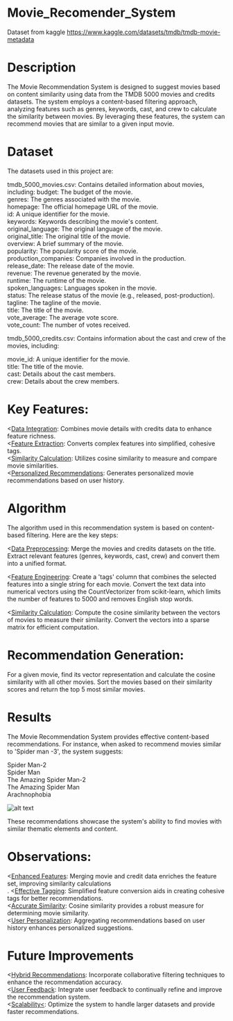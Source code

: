 # Movie_Recomender_System
Dataset from kaggle https://www.kaggle.com/datasets/tmdb/tmdb-movie-metadata

# Description
The Movie Recommendation System is designed to suggest movies based on content similarity using data from the TMDB 5000 movies and credits datasets. The system employs a content-based filtering approach, analyzing features such as genres, keywords, cast, and crew to calculate the similarity between movies. By leveraging these features, the system can recommend movies that are similar to a given input movie.

# Dataset
The datasets used in this project are:

tmdb_5000_movies.csv: Contains detailed information about movies, including:
budget: The budget of the movie.<br>
genres: The genres associated with the movie.<br>
homepage: The official homepage URL of the movie.<br>
id: A unique identifier for the movie.<br>
keywords: Keywords describing the movie's content.<br>
original_language: The original language of the movie.<br>
original_title: The original title of the movie.<br>
overview: A brief summary of the movie.<br>
popularity: The popularity score of the movie.<br>
production_companies: Companies involved in the production.<br>
release_date: The release date of the movie.<br>
revenue: The revenue generated by the movie.<br>
runtime: The runtime of the movie.<br>
spoken_languages: Languages spoken in the movie.<br>
status: The release status of the movie (e.g., released, post-production).<br>
tagline: The tagline of the movie.<br>
title: The title of the movie.<br>
vote_average: The average vote score.<br>
vote_count: The number of votes received.<br>

tmdb_5000_credits.csv: Contains information about the cast and crew of 
the movies, including:

movie_id: A unique identifier for the movie.<br>
title: The title of the movie.<br>
cast: Details about the cast members.<br>
crew: Details about the crew members.<br>

# Key Features:
<<u>Data Integration</u>: Combines movie details with credits data to enhance feature richness.<br>
<<u>Feature Extraction</u>: Converts complex features into simplified, cohesive tags.<br>
<<u>Similarity Calculation</u>: Utilizes cosine similarity to measure and compare movie similarities.<br>
<<u>Personalized Recommendations</u>: Generates personalized movie recommendations based on user history.<br>

# Algorithm
The algorithm used in this recommendation system is based on content-based filtering. Here are the key steps:

<<u>Data Preprocessing</u>: Merge the movies and credits datasets on the title.
Extract relevant features (genres, keywords, cast, crew) and convert them into a unified format.<br>

<<u>Feature Engineering</u>: Create a 'tags' column that combines the selected features into a single string for each movie.
Convert the text data into numerical vectors using the CountVectorizer from scikit-learn, which limits the number of features to 5000 and removes English stop words.<br>

<<u>Similarity Calculation</u>: Compute the cosine similarity between the vectors of movies to measure their similarity.
Convert the vectors into a sparse matrix for efficient computation.<br>

# Recommendation Generation:

For a given movie, find its vector representation and calculate the cosine similarity with all other movies.
Sort the movies based on their similarity scores and return the top 5 most similar movies.

# Results
The Movie Recommendation System provides effective content-based recommendations. For instance, when asked to recommend movies similar to 'Spider man -3', the system suggests:

Spider Man-2<br>
Spider Man<br>
The Amazing Spider Man-2<br>
The Amazing Spider Man<br>
Arachnophobia<br>

![alt text](<movie recomendation.png>)

These recommendations showcase the system's ability to find movies with similar thematic elements and content.

# Observations:
<<u>Enhanced Features</u>: Merging movie and credit data enriches the feature set, improving similarity calculations<br>.
<<u>Effective Tagging</u>: Simplified feature conversion aids in creating cohesive tags for better recommendations.<br>
<<u>Accurate Similarity</u>: Cosine similarity provides a robust measure for determining movie similarity.<br>
<<u>User Personalization</u>: Aggregating recommendations based on user history enhances personalized suggestions.<br>

# Future Improvements
<<u>Hybrid Recommendations</u>: Incorporate collaborative filtering techniques to enhance the recommendation accuracy.<br>
<<u>User Feedback</u>: Integrate user feedback to continually refine and improve the recommendation system.<br>
<<u>Scalability<</u>: Optimize the system to handle larger datasets and provide faster recommendations.<br>